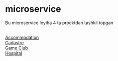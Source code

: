 # microservice

Bu microservice loyiha 4 ta proektdan tashkil topgan 

<br>[Accommodation](https://github.com/bahriddin-abdusalomov/microservice/tree/main/src/Accommodation)
<br>[Cadastre](https://github.com/bahriddin-abdusalomov/microservice/tree/main/src/Cadastre)
<br>[Game Club](https://github.com/bahriddin-abdusalomov/microservice/tree/main/src/GameClub)
<br>[Hospital](https://github.com/bahriddin-abdusalomov/microservice/tree/main/src/Hospital)
